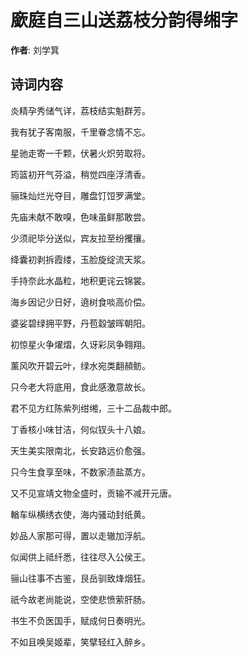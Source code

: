 # 廞庭自三山送荔枝分韵得缃字

**作者**: 刘学箕

## 诗词内容

炎精孕秀储气详，荔枝结实魁群芳。

我有犹子客南服，千里眷念情不忘。

星驰走寄一千颗，伏暑火炽劳取将。

筠篮初开气芬溢，稍觉四座浮清香。

骊珠灿烂光夺目，雕盘饤饾罗满堂。

先庙未献不敢嗅，色味虽鲜那敢尝。

少须祀毕分送似，宾友拉至纷攫攘。

绛囊初剥拆霞缕，玉脸旋绽流天浆。

手持奈此水晶粒，地积更诧云锦裳。

海乡因记少日好，遶树食啖高价偿。

婆娑碧绿拥平野，丹苞縠皱晖朝阳。

初惊星火争燿熠，久讶彩凤争翱翔。

薰风吹开碧云叶，绿水宛类翻頳鲂。

只今老大将底用，食此感激意故长。

君不见方红陈紫列绀缃，三十二品裁中郎。

丁香核小味甘洁，何似钗头十八娘。

天生美实限南北，长安路远价愈强。

只今生食享至味，不数家渍盐蒸方。

又不见宣靖文物全盛时，贡输不减开元唐。

輶车纵横绣衣使，海内骚动封纸黄。

妙品人家那可得，置以走辙加浮航。

似闻供上祗纤悉，往往尽入公侯王。

骊山往事不古鉴，艮岳驯致烽烟狂。

祇今故老尚能说，空使悲愤萦肝肠。

书生不负医国手，赋成何日奏明光。

不如且唤吴姬辈，笑擘轻红入醉乡。

